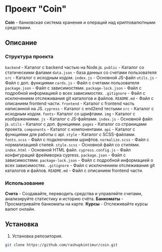 # Проект "Coin"

**Coin** - банковская система хранения и операций над криптовалютными средствами.

## Описание

### Структура проекта

`backend` - Каталог с backend частью на Node.js.
  `public` - Каталог со статическими фалами
    `data.json` - база данных со счетами пользователя
  `src` - Каталог с исходным кодом.
    `index.js` - Основной JS-файл
    `utils.js` - Файл с доп. функциями
    `cards.js` - Файл с счетами пользователя
  `package.json` - Файл с зависимостями.
  `package-lock.json` - Файл с подробной информацией о всех зависимостях.
  `.gitignore` -  Файл с исключением отслеживания git каталогов и файлов.
  `README.md` - Файл с описанием frontend части.
`frontend` - Каталог с frontend часть написанной на JS.
  `cypress` - Каталог с end2end тестыми
  `src` - Каталог с исходным кодом.
    `fonts`- Каталог со шрифтами.
    `img` - Каталог с изображениями.
    `js` - Каталог с JS-файлами.
      `index.js` - Основной файл js.
      `utils` - Каталог с доп. функциями.
      `pages` - Каталог со страницами проекта.
      `components` - Каталог с компонентами.
      `api` - Каталог с функциями для работы с api.
    `style` - Каталог с SCSS-файлами.
      `fonts.scss` - Файл с подключением шрифтов.
      `normalize.scss` - Файл с нормализацией стилей.
      `style.scss` - Основной файл со стилями.
    `index.html` - Основной HTML файл.
  `cypress.config.js` - Файл конфигураций фреймворка cypress.
  `package.json` - Файл с зависимостями.
  `package-lock.json` - Файл с подробной информацией о всех зависимостях.
  `.gitignore` -  Файл с исключением отслеживания git каталогов и файлов.
  `README.md` - Файл с описанием frontend части.

### Использование

**Счета** - Создавайте, переводить средства и управляйте счетами, анализируйте статистику и историю счёта.
**Банкоматы** - Просматривайте банкоматы на карте.
**Курсы** - Отслеживайте курсы валют онлайн.

## Установка

1. Установка репозитория.
  ```bash
  git clone https://github.com/rashupkintimur/coin.git
